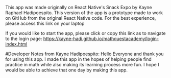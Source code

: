 
This app was made originally on React Native's Snack Expo by Kayne Raphael Hadipoespito.
This version of the app is a prototype made to work on GitHub from the original React Native code.
For the best experience, please access this link on your laptop

If you would like to start the app, please click or copy this link as to navigate to the login page:
https://kayne-hadi.github.io/mathquestacademy/login-index.html



#Developer Notes from Kayne Hadipoespito:
Hello Everyone and thank you for using this app.
I made this app in the hopes of helping people find practice in math while also making its learning process more fun. 
I hope I would be able to achieve that one day by making this app. 
